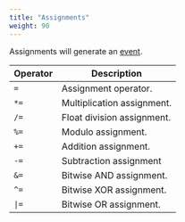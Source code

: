 ```yaml
---
title: "Assignments"
weight: 90
---
```


Assignments will generate an [event](../../overview/events).

Operator | Description
-------- | -----------
`=` | Assignment operator.
`*=` | Multiplication assignment.
`/=` | Float division assignment.
`%=` | Modulo assignment.
`+=` | Addition assignment.
`-=` | Subtraction assignment
`&=` | Bitwise AND assignment.
`^=` | Bitwise XOR assignment.
<code>&#124;=</code> | Bitwise OR assignment.
